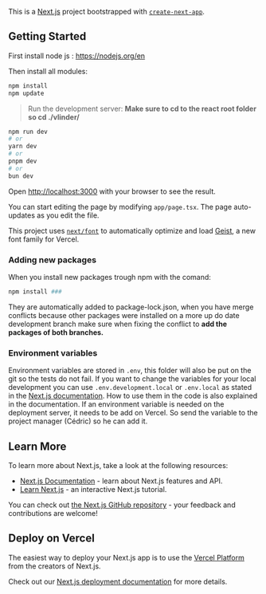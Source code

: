 
This is a [Next.js](https://nextjs.org) project bootstrapped with [`create-next-app`](https://nextjs.org/docs/app/api-reference/cli/create-next-app).

## Getting Started

First install node js : https://nodejs.org/en

Then install all modules:

```bash
npm install
npm update
```

> Run the development server:
**Make sure to cd to the react root folder so cd ./vlinder/**
```bash
npm run dev
# or
yarn dev
# or
pnpm dev
# or
bun dev
```

Open [http://localhost:3000](http://localhost:3000) with your browser to see the result.

You can start editing the page by modifying `app/page.tsx`. The page auto-updates as you edit the file.

This project uses [`next/font`](https://nextjs.org/docs/app/building-your-application/optimizing/fonts) to automatically optimize and load [Geist](https://vercel.com/font), a new font family for Vercel.

### Adding new packages
When you install new packages trough npm with the comand:
```bash
npm install ###
```
They are automatically added to package-lock.json, when you have merge conflicts because other packages were installed on a more up do date development branch make sure when fixing the conflict to **add the packages of both branches.**
### Environment variables
Environment variables are stored in `.env`, this folder will also be put on the git so the tests do not fail.
If you want to change the variables for your local development you can use `.env.development.local` or `.env.local` as stated in the [Next.js documentation](https://nextjs.org/docs/basic-features/environment-variables). How to use them in the code is also explained in the documentation.
If an environment variable is needed on the deployment server, it needs to be add on Vercel. So send the variable to the project manager (Cédric) so he can add it.

## Learn More

To learn more about Next.js, take a look at the following resources:

- [Next.js Documentation](https://nextjs.org/docs) - learn about Next.js features and API.
- [Learn Next.js](https://nextjs.org/learn) - an interactive Next.js tutorial.

You can check out [the Next.js GitHub repository](https://github.com/vercel/next.js) - your feedback and contributions are welcome!

## Deploy on Vercel

The easiest way to deploy your Next.js app is to use the [Vercel Platform](https://vercel.com/new?utm_medium=default-template&filter=next.js&utm_source=create-next-app&utm_campaign=create-next-app-readme) from the creators of Next.js.

Check out our [Next.js deployment documentation](https://nextjs.org/docs/app/building-your-application/deploying) for more details.
